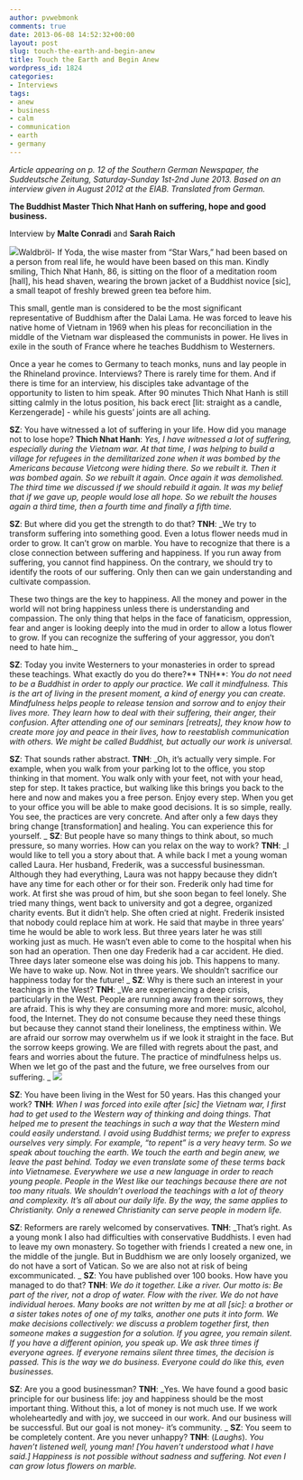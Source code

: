 ```yaml
---
author: pvwebmonk
comments: true
date: 2013-06-08 14:52:32+00:00
layout: post
slug: touch-the-earth-and-begin-anew
title: Touch the Earth and Begin Anew
wordpress_id: 1824
categories:
- Interviews
tags:
- anew
- business
- calm
- communication
- earth
- germany
---
```


_Article appearing on p. 12 of the Southern German Newspaper, the Suddeutsche Zeitung, Saturday-Sunday 1st-2nd June 2013.
Based on an interview given in August 2012 at the EIAB. Translated from German._

**The Buddhist Master Thich Nhat Hanh on suffering, hope and good business.**

Interview by **Malte Conradi** and **Sarah Raich**

![](http://new.plumvillage.org/wp-content/uploads/2013/05/Thay-portrait-150x150.jpg)Waldbröl- If Yoda, the wise master from “Star Wars,” had been based on a person from real life, he would have been based on this man.
Kindly smiling, Thich Nhat Hanh, 86, is sitting on the floor of a meditation room [hall], his head shaven, wearing the brown jacket of a Buddhist novice [sic], a small teapot of freshly brewed green tea before him.

This small, gentle man is considered to be the most significant representative of Buddhism after the Dalai Lama.
He was forced to leave his native home of Vietnam in 1969 when his pleas for reconciliation in the middle of the Vietnam war displeased the communists in power. He lives in exile in the south of France where he teaches Buddhism to Westerners.

Once a year he comes to Germany to teach monks, nuns and lay people in the Rhineland province. Interviews? There is rarely time for them. And if there is time for an interview, his disciples take advantage of the opportunity to listen to him speak.
After 90 minutes Thich Nhat Hanh is still sitting calmly in the lotus position, his back erect [lit: straight as a candle, Kerzengerade] - while his guests’ joints are all aching.

**SZ**: You have witnessed a lot of suffering in your life. How did you manage not to lose hope?
**Thich Nhat Hanh**: _Yes, I have witnessed a lot of suffering, especially during the Vietnam war. At that time, I was helping to build a village for refugees in the demilitarized zone when it was bombed by the Americans because Vietcong were hiding there. So we rebuilt it. Then it was bombed again. So we rebuilt it again. Once again it was demolished. The third time we discussed if we should rebuild it again. It was my belief that if we gave up, people would lose all hope. So we rebuilt the houses again a third time, then a fourth time and finally a fifth time._

**SZ**: But where did you get the strength to do that?
**TNH**: _We try to transform suffering into something good. Even a lotus flower needs mud in order to grow. It can’t grow on marble. You have to recognize that there is a close connection between suffering and happiness. If you run away from suffering, you cannot find happiness. On the contrary, we should try to identify the roots of our suffering. Only then can we gain understanding and cultivate compassion.

These two things are the key to happiness. All the money and power in the world will not bring happiness unless there is understanding and compassion. The only thing that helps in the face of fanaticism, oppression, fear and anger is looking deeply into the mud in order to allow a lotus flower to grow. If you can recognize the suffering of your aggressor, you don’t need to hate him._

**SZ**: Today you invite Westerners to your monasteries in order to spread these teachings. What exactly do you do there?**
TNH**: _You do not need to be a Buddhist in order to apply our practice. We call it mindfulness. This is the art of living in the present moment, a kind of energy you can create. Mindfulness helps people to release tension and sorrow and to enjoy their lives more. They learn how to deal with their suffering, their anger, their confusion. After attending one of our seminars [retreats], they know how to create more joy and peace in their lives, how to reestablish communication with others. We might be called Buddhist, but actually our work is universal._

**SZ**: That sounds rather abstract.
**TNH**: _Oh, it’s actually very simple. For example, when you walk from your parking lot to the office, you stop thinking in that moment. You walk only with your feet, not with your head, step for step. It takes practice, but walking like this brings you back to the here and now and makes you a free person. Enjoy every step. When you get to your office you will be able to make good decisions. It is so simple, really. You see, the practices are very concrete. And after only a few days they bring change [transformation] and healing. You can experience this for yourself.
_
**SZ**: But people have so many things to think about, so much pressure, so many worries. How can you relax on the way to work?
**TNH**: _I would like to tell you a story about that. A while back I met a young woman called Laura. Her husband, Frederik, was a successful businessman. Although they had everything, Laura was not happy because they didn’t have any time for each other or for their son. Frederik only had time for work. At first she was proud of him, but she soon began to feel lonely. She tried many things, went back to university and got a degree, organized charity events. But it didn’t help. She often cried at night. Frederik insisted that nobody could replace him at work. He said that maybe in three years’ time he would be able to work less. But three years later he was still working just as much. He wasn’t even able to come to the hospital when his son had an operation. Then one day Frederik had a car accident. He died. Three days later someone else was doing his job. This happens to many. We have to wake up. Now. Not in three years. We shouldn’t sacrifice our happiness today for the future!
_
**SZ**: Why is there such an interest in your teachings in the West?
**TNH**: _We are experiencing a deep crisis, particularly in the West. People are running away from their sorrows, they are afraid. This is why they are consuming more and more: music, alcohol, food, the Internet. They do not consume because they need these things but because they cannot stand their loneliness, the emptiness within. We are afraid our sorrow may overwhelm us if we look it straight in the face. But the sorrow keeps growing. We are filled with regrets about the past, and fears and worries about the future. The practice of mindfulness helps us. When we let go of the past and the future, we free ourselves from our suffering.
_
![](http://new.plumvillage.org/wp-content/uploads/2013/06/touch_the_earth1.jpg)

**SZ**: You have been living in the West for 50 years. Has this changed your work?
**TNH**: _When I was forced into exile after [sic] the Vietnam war, I first had to get used to the Western way of thinking and doing things. That helped me to present the teachings in such a way that the Western mind could easily understand. I avoid using Buddhist terms; we prefer to express ourselves very simply. For example, “to repent” is a very heavy term. So we speak about touching the earth. We touch the earth and begin anew, we leave the past behind. Today we even translate some of these terms back into Vietnamese. Everywhere we use a new language in order to reach young people. People in the West like our teachings because there are not too many rituals. We shouldn’t overload the teachings with a lot of theory and complexity. It’s all about our daily life. By the way, the same applies to Christianity. Only a renewed Christianity can serve people in modern life._

**SZ**: Reformers are rarely welcomed by conservatives.
**TNH**: _That’s right. As a young monk I also had difficulties with conservative Buddhists. I even had to leave my own monastery. So together with friends I created a new one, in the middle of the jungle. But in Buddhism we are only loosely organized, we do not have a sort of Vatican. So we are also not at risk of being excommunicated.
_
**SZ**: You have published over 100 books. How have you managed to do that?
**TNH**: _We do it together. Like a river. Our motto is: Be part of the river, not a drop of water. Flow with the river. We do not have individual heroes. Many books are not written by me at all [sic]: a brother or a sister takes notes of one of my talks, another one puts it into form. We make decisions collectively: we discuss a problem together first, then someone makes a suggestion for a solution. If you agree, you remain silent. If you have a different opinion, you speak up. We ask three times if everyone agrees. If everyone remains silent three times, the decision is passed. This is the way we do business. Everyone could do like this, even businesses._

**SZ**: Are you a good businessman?
**TNH**: _Yes. We have found a good basic principle for our business life: joy and happiness should be the most important thing. Without this, a lot of money is not much use. If we work wholeheartedly and with joy, we succeed in our work. And our business will be successful. But our goal is not money- it’s community.
_
**SZ**: You seem to be completely content. Are you never unhappy?
**TNH**: (_Laughs_). _You haven’t listened well, young man! [You haven’t understood what I have said.] Happiness is not possible without sadness and suffering. Not even I can grow lotus flowers on marble._

